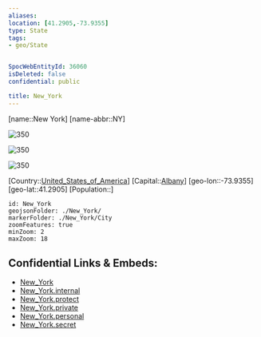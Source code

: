 ```yaml
---
aliases: 
location: [41.2905,-73.9355]
type: State
tags:
- geo/State


SpocWebEntityId: 36060
isDeleted: false
confidential: public

title: New_York
---
```

[name::New York]
[name-abbr::NY]

![350](geo/Continent/North-America/United_States_of_America/New_York/Coat_of_arms_of_New_York.svg)

![350](geo/Continent/North-America/United_States_of_America/New_York/Seal_of_New_York.svg)

![350](geo/Continent/North-America/United_States_of_America/New_York/Flag_of_New_York.svg)

[Country::[United_States_of_America](geo/Continent/North-America/United_States_of_America.md)]
[Capital::[Albany](geo/Continent/North-America/United_States_of_America/New_York/City/Albany.md)]
[geo-lon::-73.9355]
[geo-lat::41.2905]
[Population::]



```leaflet
id: New_York
geojsonFolder: ./New_York/
markerFolder: ./New_York/City
zoomFeatures: true 
minZoom: 2 
maxZoom: 18
```


## Confidential Links & Embeds: 
- [New_York](../../../../../_public/geo/Continent/North-America/United_States_of_America/New_York.md) 
- [New_York.internal](../../../../../_internal/geo/Continent/North-America/United_States_of_America/New_York.internal.md) 
- [New_York.protect](../../../../../_protect/geo/Continent/North-America/United_States_of_America/New_York.protect.md) 
- [New_York.private](../../../../../_private/geo/Continent/North-America/United_States_of_America/New_York.private.md) 
- [New_York.personal](../../../../../_personal/geo/Continent/North-America/United_States_of_America/New_York.personal.md) 
- [New_York.secret](../../../../../_secret/geo/Continent/North-America/United_States_of_America/New_York.secret.md) 
